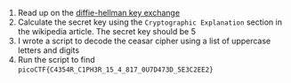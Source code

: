 1. Read up on the [diffie-hellman key exchange](https://en.wikipedia.org/wiki/Diffie%E2%80%93Hellman_key_exchange#Cryptographic_explanation)
2. Calculate the secret key using the `Cryptographic Explanation` section in the wikipedia article. The secret key should be 5
3. I wrote a script to decode the ceasar cipher using a list of uppercase letters and digits
4. Run the script to find `picoCTF{C4354R_C1PH3R_15_4_817_0U7D473D_5E3C2EE2}`
